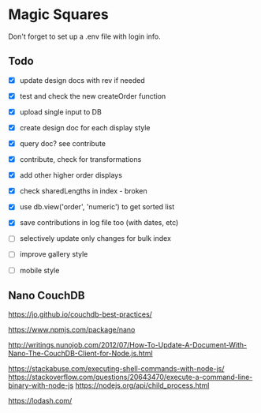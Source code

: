 # Magic Squares

Don't forget to set up a .env file with login info.



## Todo

- [x] update design docs with rev if needed
- [x] test and check the new createOrder function
- [x] upload single input to DB
- [x] create design doc for each display style
- [x] query doc? see contribute
- [x] contribute, check for transformations
- [x] add other higher order displays
- [x] check sharedLengths in index - broken
- [x] use db.view('order', 'numeric') to get sorted list
- [x] save contributions in log file too (with dates, etc)
- [ ] selectively update only changes for bulk index
- [ ] improve gallery style
- [ ] mobile style





## Nano CouchDB

https://jo.github.io/couchdb-best-practices/

https://www.npmjs.com/package/nano

http://writings.nunojob.com/2012/07/How-To-Update-A-Document-With-Nano-The-CouchDB-Client-for-Node.js.html




https://stackabuse.com/executing-shell-commands-with-node-js/
https://stackoverflow.com/questions/20643470/execute-a-command-line-binary-with-node-js
https://nodejs.org/api/child_process.html




https://lodash.com/